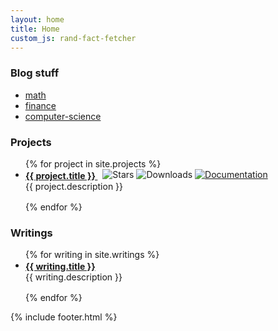 ```yaml
---
layout: home
title: Home
custom_js: rand-fact-fetcher
---
```

<link href="https://cdnjs.cloudflare.com/ajax/libs/font-awesome/6.7.2/css/all.min.css" rel="stylesheet" />
<link rel="alternate" type="application/rss+xml" href="{{ site.url }}/feed.xml">

### Blog stuff
- [math](/math-archive)
- [finance](/fin-archive)
- [computer-science](/cs-archive)


### Projects

<ul style="list-style-type: disc; padding-left: 1.5rem;">
{% for project in site.projects %}
 <li style="margin-bottom: 1rem;">
    <strong style="vertical-align: middle;">
      <a href="{{ project.github }}" style="vertical-align: middle;">
        {{ project.title }}
      </a>
    </strong>
    <span style="margin-left: 0.5rem;">
      <img src="{{ project.stars_badge }}" alt="Stars" style="vertical-align: text-bottom; display: inline-block;" />
      <img src="{{ project.downloads_badge }}" alt="Downloads" style="vertical-align: text-bottom; display: inline-block;" />
      <a href="{{ project.docs }}" style="vertical-align: text-bottom; display: inline-block;">
        <img src="{{ project.docs_badge }}" alt="Documentation" style="vertical-align: text-bottom;" />
      </a>
    </span>
    <div style=";">
      {{ project.description }}
    </div>
  </li>
{% endfor %}
</ul>

### Writings
<ul style="list-style-type: disc; padding-left: 1.5rem;">
{% for writing in site.writings %}
 <li style="margin-bottom: 1rem;">
    <strong style="vertical-align: middle;">
      <a href="{{ writing.link }}" style="vertical-align: middle;">
        {{ writing.title }}
      </a>
    </strong>
    <div style=";">
      {{ writing.description }}
    </div>
  </li>
{% endfor %}
</ul>





<!-- <div style="padding-top: 80px; padding-bottom: 80px;">
 {% include rand-fact-button.html %}
</div> -->


{% include footer.html %}

